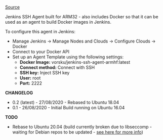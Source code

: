 

<a href="https://github.com/Vorsku/jenkins-ssh-agent-armhf" target="_blank">Source</a>

Jenkins SSH Agent built for ARM32 - also includes Docker so that it can be used as an agent to build Docker images in Jenkins.

To configure this agent in Jenkins:
- Manage Jenkins -> Manage Nodes and Clouds -> Configure Clouds -> Docker
- Connect to your Docker API
- Set up an Agent Template using the following settings:
  - <b>Docker Image:</b> vorsku/jenkins-ssh-agent-armhf:latest
  - <b>Connect method:</b> Connect with SSH
  - <b>SSH key:</b> Inject SSH key
  - <b>User:</b> root
  - <b>Port:</b> 2222

<b>CHANGELOG</b>
- 0.2 (latest) - 27/08/2020 - Rebased to Ubuntu 18.04
- 0.1 - 26/08/2020 - Initial Build running on Ubuntu 16.04

<b>TODO</b>
- Rebase to Ubuntu 20.04 (build currently broken due to libseccomp - waiting for Debian repos to be updated - <a href="https://askubuntu.com/a/1264921" target="_blank">see here for more info</a>)
